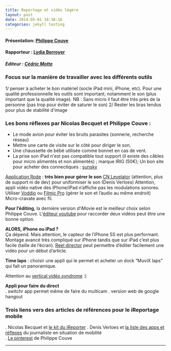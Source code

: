```yaml
---
title: Reportage et vidéo légère
layout: post
date: 2014-05-01 18:38:16
categories: jekyll testing
---
```


#### Présentation: [Philippe Couve](https://twitter.com/benhoguet)
#### Rapporteur : [Lydia Berroyer](http://mediatype.be/)
##### Editeur : [Cédric Motte](https:twitter.com/chouing)


### Focus sur la manière de travailler avec les différents outils 

1/ penser à acheter le bon matériel (socle iPad mini, iPhone, etc). Pour une qualité professionnelle les outils sont important; notamment le son (plus important que la qualité image). 
NB : Sans micro il faut être très près de la personne (pas trop pour éviter de saturer le son)
2/ Rester les bras tendus pour plus de stabilité d'image 

### Les bons réflexes par Nicolas Becquet et Philippe Couve :

+ Le mode avion pour éviter les bruits parasites (sonnerie, recherche réseau)
+ Mettre une carte de visite sur le côté pour diriger le son.
+ Une chaussette de bébé utilisée comme bonnet en cas de vent.
+ La prise son iPad n'est pas compatible tout support (il existe des câbles pour micro alimentés et non alimentés) ; marque IRIG (50€);
Un bon site pour acheter des connectiques : [sunsky](http://www.sunsky-online.com/)

[Application Rode](http://www.rodemic.com/software/roderec) : **très bien pour gérer le son**
[CN Levelator](http://web.archive.org/web/20130729204551id_/http://www.conversationsnetwork.org/levelator/) (attention, plus de support ni de dev) pour uniformiser le son (Denis Verloes)
Attention, appli vidéo native des iPhone/iPad n’affiche pas les modulations sonores. Utiliser [Voddio](http://vericorder.com/solutions/mobile-reporting) ou [Filmic Pro](https://twitter.com/filmicpro) (gérer le son et l’audio au même endroit)
Micro-cravate avec fil.

**Pour l’éditing**, la dernière version d’iMovie est le meilleur choix selon Philippe Couve.
L'[éditeur youtube](www.youtube.com/editor) pour raccorder deux vidéos peut être une bonne option.

**ALORS, iPhone ou iPad ?**  
Ça dépend. Mais attention, le capteur de l’iPhone 5S est plus performant.   
Montage avancé très compliqué sur iPhone tandis que sur iPad c’est plus facile (taille de l’écran).
[Reel director](https://itunes.apple.com/en/app/reeldirector/id334366844?mt=8) peut permettre d’éditer facilement une vidéo pour un début d’article.

**Time laps** : choisir une appli qui le permet et acheter un dock “MuviX laps” qui fait un panoramique.

Attention au [vertical vidéo syndrome](https://www.youtube.com/watch?v=tSa1RvkoeZU) :)

**Appli pour faire du direct**  
. switchr app permet même de faire du multicam
. version web de google hangout


### Trois liens vers des articles de références pour le iReportage mobile
. Nicolas Becquet et [le kit du iReporter](http://mediatype.be/outils/2012/kit-du-parfait-ireporter-applis-ipad-journalisme)
. Denis Verloes et [la liste des apps et réflexes](http://www.ecranmobile.fr/La-boite-a-outils-du-journaliste-mobile-2e-edition-novembre-2013_a53654.html) du journaliste en situation de mobilité  
. [Le pinterest](http://www.pinterest.com/couve/reportage-avec-iphone-ou-ipad-le-mat%C3%A9riel-et-les-a/) de Philippe Couve



-------------
